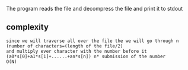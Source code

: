The program reads the file and decompress the file and print it to stdout
## complexity 
    since we will traverse all over the file the we will go through n (number of characters=(length of the file/2) 
    and multiply ever character with the number before it (a0*s[0]+a1*s[1]+......+an*s[n]) n* submission of the number
    O(N)
